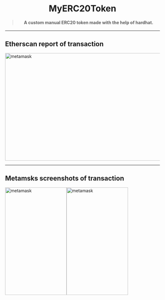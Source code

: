 <h1 align="center"> MyERC20Token </h1>


> <h4 align="center"> A custom manual ERC20 token made with the help of hardhat. </h4>

---

## Etherscan report of transaction

<img src="https://user-images.githubusercontent.com/79448312/209316303-dc38cfae-9b50-4c4b-87d4-c0c3e4553d6b.png" alt="metamask" height="350" width="800">

---

## Metamsks screenshots of transaction

<div style="float: left;"><img src="https://user-images.githubusercontent.com/79448312/209314916-05ff5518-8688-444e-883b-b6339a71fbaf.png" alt="metamask" height="350" width="200" style="float:left;"></div>
<div style="float: left;"><img src="https://user-images.githubusercontent.com/79448312/209316686-f41b5d77-8aff-48ee-bdc0-587bcefd0934.png" alt="metamask" height="350" width="200" style="float:right;"></div>



